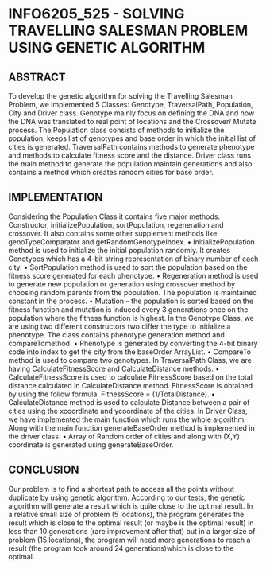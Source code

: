# INFO6205_525 - SOLVING TRAVELLING SALESMAN PROBLEM USING GENETIC ALGORITHM
## ABSTRACT
To develop the genetic algorithm for solving the Travelling Salesman Problem, we implemented 5 Classes: Genotype, TraversalPath, Population, City and Driver class.
Genotype mainly focus on defining the DNA and how the DNA was translated to real point of locations and the Crossover/ Mutate process. The Population class consists of methods to initialize the population, keeps list of genotypes and base order in which the initial list of cities is generated. TraversalPath contains methods to generate phenotype and methods to calculate fitness score and the distance. Driver class runs the main method to generate the population maintain generations and also contains a method which creates random cities for base order.

## IMPLEMENTATION
Considering the Population Class it contains five major methods: Constructor, initializePopulation, sortPopulation, regeneration and crossover. It also contains some other supplement methods like genoTypeComparator and getRandomGenotypeIndex.
• InitializePopulation method is used to initialize the initial population randomly. It creates Genotypes which has a 4-bit string representation of binary number of each city.
• SortPopulation method is used to sort the population based on the fitness score generated for each phenotype.
• Regeneration method is used to generate new population or generation using crossover method by choosing random parents from the population. The population is maintained constant in the process.
• Mutation – the population is sorted based on the fitness function and mutation is induced every 3 generations once on the population where the fitness function is highest.
In the Genotype Class, we are using two different constructors two differ the type to initialize a phenotype. The class contains phenotype generation method and compareTomethod.
• Phenotype is generated by converting the 4-bit binary code into index to get the city from the baseOrder ArrayList.
• CompareTo method is used to compare two genotypes.
In TraversalPath Class, we are having CalculateFitnessScore and CalculateDistance methods.
• CalculateFitnessScore is used to calculate FitnessScore based on the total distance calculated in CalculateDistance method. FitnessScore is obtained by using the follow formula.
FitnessScore = (1/TotalDistance).
• CalculateDistance method is used to calculate Distance between a pair of cities using the xcoordinate and ycoordinate of the cities.
In Driver Class, we have implemented the main function which runs the whole algorithm. Along with the main function generateBaseOrder method is implemented in the driver class.
• Array of Random order of cities and along with (X,Y) coordinate is generated using generateBaseOrder.

## CONCLUSION
Our problem is to find a shortest path to access all the points without duplicate by using genetic algorithm. According to our tests, the genetic algorithm will generate a result which is quite close to the optimal result. In a relative small size of problem (5 locations), the program generates the result which is close to the optimal result (or maybe is the optimal result) in less than 10 generations (rare improvement after that) but in a larger size of problem (15 locations), the program will need more generations to reach a result (the program took around 24 generations)which is close to the optimal.
